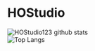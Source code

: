 # HOStudio
![HOStudio123 github stats](https://github-readme-stats.vercel.app/api?username=WowStarWorld&show_icons=true&theme=aura)
<br>
![Top Langs](https://github-readme-stats.vercel.app/api/top-langs/?username=HOStudio123&theme=aura)
